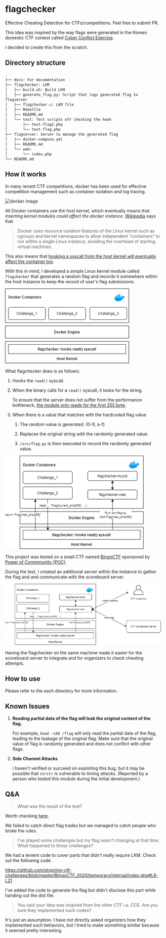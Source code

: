 # flagchecker

Effective Cheating Detection for CTFs/competitions. Feel free to submit PR.

This idea was inspired by the way flags were generated in the Korean domestic CTF contest called [Cyber Conflict Exercise](https://www.cstec.kr/cce2020/).

I decided to create this from the scratch.

## Directory structure

```
.
├── docs: For documentation
├── flagchecker: LKM
│   ├── build.sh: Build LKM
│   ├── generate_flag.py: Script that logs generated flag to flagserver
│   ├── flagchecker.c: LKM file
│   ├── Makefile
│   ├── README.md
│   └── test: Test scripts ofr checking the hook
│       ├── test-flag2.php
│       └── test-flag.php
├── flagserver: Server to manage the generated flag
│   ├── docker-compose.yml
│   ├── README.md
│   └── web:
│       └── index.php
└── README.md
```	

## How it works

In many recent CTF competitions, docker has been used for effective competition management such as container isolation and log tracing.

![docker image](https://i.stack.imgur.com/ydLN6.png)



All Docker containers use the host kernel, which eventually means that *inserting kernel modules could affect the docker instance*. [Wikipedia](http://en.wikipedia.org/wiki/Docker_(software)) says that

> Docker uses resource isolation features of the Linux kernel such as cgroups and kernel namespaces to allow independent "containers" to run within a single Linux instance, avoiding the overhead of starting virtual machines.



This also means that <u>hooking a syscall from the host kernel will eventually affect the container too</u>.

With this in mind, I developed a simple Linux kernel module called `flagchecker` that generates a random flag and records it somewhere within the host instance to keep the record of user's flag submissions.

![patched-docker-structure](./docs/docker1.png)



What flagchecker does is as follows:

1. Hooks the `read()` syscall.

2. When the binary calls for a `read()` syscall, it looks for the string.

   To ensure that the server does not suffer from the performance bottleneck, <u>the module only reads for the first 255 byte</u>.

3. When there is a value that matches with the hardcoded flag value

   1. The random value is generated. (0-9, a-f)

   2. Replaces the original string with the randomly generated value.

   3. `/srv/flag.py` is then executed to record the randomly generated value.

      

![docker2](docs/docker2.png)

This project was tested on a small CTF named [BingoCTF](https://bingo.hypwnlab.com/) sponsored by [Power of Commmunity (POC)](http://powerofcommunity.net/).

During the test, I created an additional server within the instance to gather the flag and and communicate with the scoreboard server.

![docker3](docs/docker3.png)

Having the flagchecker on the same machine made it easier for the scoreboard server to integrate and for organizers to check cheating attempts.



## How to use

Please refer to the each directory for more information.

## Known Issues

1. **Reading partial data of the flag will leak the original content of the flag.**

   For example,  `head -c68 /flag` will only read the partial data of the flag, leading to the leakage of the original flag.
   Make sure that the original value of flag is randomly generated and does not conflict with other flags.

2. **Side Channel Attacks**

   I haven't verified or succeed on exploiting this bug, but it may be possible that `strstr` is vulnerable to timing attacks.
   (Reported by a person who tested this module during the initial development.)

## Q&A

> What was the result of the test?

Worth checking [here](https://github.com/stypr/flagchecker/tree/main/docs/examples).

We failed to catch direct flag trades but we managed to catch people who broke the rules.

> I've played some challenges but my flag wasn't changing at that time. What happened to those challenges?

We had a lenient code to cover parts that didn't really require LKM. Check out the following code.

https://github.com/stypr/my-ctf-challenges/blob/master/BingoCTF_2020/temporary/internal/index.php#L6-L21

I've added the code to generate the flag but didn't disclose this part while handing out the dist file.

> You said your idea was inspired from the other CTF i.e. CCE. Are you sure they implemented such codes?

It's just an assumption. I have not directly asked organizers how they implemented such behaviors, but I tried to make something similar because it seemed pretty interesting.
